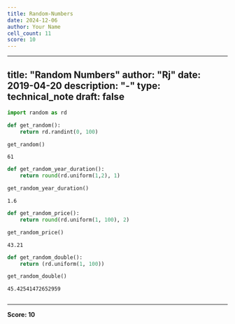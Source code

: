 ```yaml
---
title: Random-Numbers
date: 2024-12-06
author: Your Name
cell_count: 11
score: 10
---
```


---
title: "Random Numbers"
author: "Rj"
date: 2019-04-20
description: "-"
type: technical_note
draft: false
---

```python
import random as rd
```


```python
def get_random():
    return rd.randint(0, 100)
```


```python
get_random()
```




    61




```python
def get_random_year_duration():
    return round(rd.uniform(1,2), 1)
```


```python
get_random_year_duration()
```




    1.6




```python
def get_random_price():
    return round(rd.uniform(1, 100), 2)
```


```python
get_random_price()
```




    43.21




```python
def get_random_double():
    return (rd.uniform(1, 100))
```


```python
get_random_double()
```




    45.42541472652959




```python

```


---
**Score: 10**